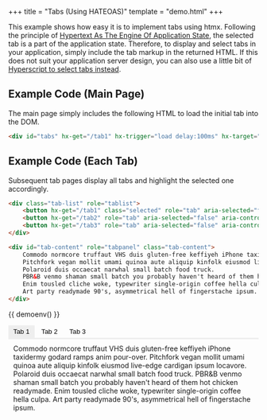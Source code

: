 +++
title = "Tabs (Using HATEOAS)"
template = "demo.html"
+++

This example shows how easy it is to implement tabs using htmx.  Following the principle of [Hypertext As The Engine Of Application State](https://en.wikipedia.org/wiki/HATEOAS), the selected tab is a part of the application state.  Therefore, to display and select tabs in your application, simply include the tab markup in the returned HTML.  If this does not suit your application server design, you can also use a little bit of [Hyperscript to select tabs instead](@/examples/tabs-hyperscript.md).

## Example Code (Main Page)
The main page simply includes the following HTML to load the initial tab into the DOM.
```html
<div id="tabs" hx-get="/tab1" hx-trigger="load delay:100ms" hx-target="#tabs" hx-swap="innerHTML"></div>
```

## Example Code (Each Tab)
Subsequent tab pages display all tabs and highlight the selected one accordingly.

```html
<div class="tab-list" role="tablist">
	<button hx-get="/tab1" class="selected" role="tab" aria-selected="false" aria-controls="tab-content">Tab 1</button>
	<button hx-get="/tab2" role="tab" aria-selected="false" aria-controls="tab-content">Tab 2</button>
	<button hx-get="/tab3" role="tab" aria-selected="false" aria-controls="tab-content">Tab 3</button>
</div>

<div id="tab-content" role="tabpanel" class="tab-content">
	Commodo normcore truffaut VHS duis gluten-free keffiyeh iPhone taxidermy godard ramps anim pour-over.
	Pitchfork vegan mollit umami quinoa aute aliquip kinfolk eiusmod live-edge cardigan ipsum locavore.
	Polaroid duis occaecat narwhal small batch food truck.
	PBR&B venmo shaman small batch you probably haven't heard of them hot chicken readymade.
	Enim tousled cliche woke, typewriter single-origin coffee hella culpa.
	Art party readymade 90's, asymmetrical hell of fingerstache ipsum.
</div>
```

{{ demoenv() }}

<div id="tabs" hx-target="this" hx-swap="innerHTML">
		<div class="tab-list" role="tablist">
			<button hx-get="/tab1" class="selected" role="tab" aria-selected="true" aria-controls="tab-content">Tab 1</button>
			<button hx-get="/tab2" role="tab" aria-selected="false" aria-controls="tab-content">Tab 2</button>
			<button hx-get="/tab3" role="tab" aria-selected="false" aria-controls="tab-content">Tab 3</button>
		</div>
		<div id="tab-content" role="tabpanel" class="tab-content">
			Commodo normcore truffaut VHS duis gluten-free keffiyeh iPhone taxidermy godard ramps anim pour-over.
			Pitchfork vegan mollit umami quinoa aute aliquip kinfolk eiusmod live-edge cardigan ipsum locavore.
			Polaroid duis occaecat narwhal small batch food truck.
			PBR&B venmo shaman small batch you probably haven't heard of them hot chicken readymade.
			Enim tousled cliche woke, typewriter single-origin coffee hella culpa.
			Art party readymade 90's, asymmetrical hell of fingerstache ipsum.
		</div>
</div>


<script>
	onGet("/tab1", function() {
		return `
		<div class="tab-list" role="tablist">
			<button hx-get="/tab1" class="selected" aria-selected="true" autofocus role="tab" aria-controls="tab-content">Tab 1</button>
			<button hx-get="/tab2" role="tab" aria-selected="false" aria-controls="tab-content">Tab 2</button>
			<button hx-get="/tab3" role="tab" aria-selected="false" aria-controls="tab-content">Tab 3</button>
		</div>

		<div id="tab-content" role="tabpanel" class="tab-content">
			Commodo normcore truffaut VHS duis gluten-free keffiyeh iPhone taxidermy godard ramps anim pour-over.
			Pitchfork vegan mollit umami quinoa aute aliquip kinfolk eiusmod live-edge cardigan ipsum locavore.
			Polaroid duis occaecat narwhal small batch food truck.
			PBR&B venmo shaman small batch you probably haven't heard of them hot chicken readymade.
			Enim tousled cliche woke, typewriter single-origin coffee hella culpa.
			Art party readymade 90's, asymmetrical hell of fingerstache ipsum.
		</div>`
	})

	onGet("/tab2", function() {
		return `
		<div class="tab-list" role="tablist">
			<button hx-get="/tab1" role="tab" aria-selected="false" aria-controls="tab-content">Tab 1</button>
			<button hx-get="/tab2" class="selected" aria-selected="true" autofocus role="tab" aria-controls="tab-content">Tab 2</button>
			<button hx-get="/tab3" role="tab" aria-selected="false" aria-controls="tab-content">Tab 3</button>
		</div>

		<div id="tab-content" role="tabpanel" class="tab-content">
			Kitsch fanny pack yr, farm-to-table cardigan cillum commodo reprehenderit plaid dolore cronut meditation.
			Tattooed polaroid veniam, anim id cornhole hashtag sed forage.
			Microdosing pug kitsch enim, kombucha pour-over sed irony forage live-edge.
			Vexillologist eu nulla trust fund, street art blue bottle selvage raw denim.
			Dolore nulla do readymade, est subway tile affogato hammock 8-bit.
			Godard elit offal pariatur you probably haven't heard of them post-ironic.
			Prism street art cray salvia.
		</div>`
	})

	onGet("/tab3", function() {
		return `
		<div class="tab-list" role="tablist">
			<button hx-get="/tab1" role="tab" aria-selected="false" aria-controls="tab-content">Tab 1</button>
			<button hx-get="/tab2" role="tab" aria-selected="false" aria-controls="tab-content">Tab 2</button>
			<button hx-get="/tab3" class="selected" aria-selected="true" autofocus role="tab" aria-controls="tab-content">Tab 3</button>
		</div>

		<div id="tab-content" role="tabpanel" class="tab-content">
			Aute chia marfa echo park tote bag hammock mollit artisan listicle direct trade.
			Raw denim flexitarian eu godard etsy.
			Poke tbh la croix put a bird on it fixie polaroid aute cred air plant four loko gastropub swag non brunch.
			Iceland fanny pack tumeric magna activated charcoal bitters palo santo laboris quis consectetur cupidatat portland aliquip venmo.
		</div>`
	})

</script>

<style>
	#demo-canvas {
		display:none;
	}

	#tabs > .tab-list {
		border-bottom: solid 3px #eee;
	}

	#tabs > .tab-list button {
		border: none;
		display: inline-block;
		padding: 5px 10px;
		cursor:pointer;
		background-color: transparent;
	}

	#tabs > .tab-list button:hover {
		color: var(--midBlue);
	}

	#tabs > .tab-list button.selected {
		background-color: #eee;
	}

	#tabs > .tab-content {
		padding:10px;
		margin-bottom:100px;
	}
</style>
